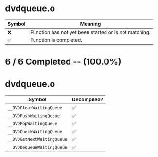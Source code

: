 # dvdqueue.o
| Symbol | Meaning 
| ------------- | ------------- 
| :x: | Function has not yet been started or is not matching. 
| :white_check_mark: | Function is completed. 


# 6 / 6 Completed -- (100.0%)
# dvdqueue.o
| Symbol | Decompiled? |
| ------------- | ------------- |
| `__DVDClearWaitingQueue` | :white_check_mark: |
| `__DVDPushWaitingQueue` | :white_check_mark: |
| `__DVDPopWaitingQueue` | :white_check_mark: |
| `__DVDCheckWaitingQueue` | :white_check_mark: |
| `__DVDGetNextWaitingQueue` | :white_check_mark: |
| `__DVDDequeueWaitingQueue` | :white_check_mark: |
